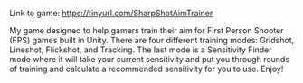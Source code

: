 Link to game: https://tinyurl.com/SharpShotAimTrainer

My game designed to help gamers train their aim for First Person Shooter (FPS) games built in Unity. There are four different training modes: Gridshot, Lineshot, Flickshot, and Tracking. The last mode is a Sensitivity Finder mode where it will take your current sensitivity and put you through rounds of training and calculate a recommended sensitivity for you to use. Enjoy!
